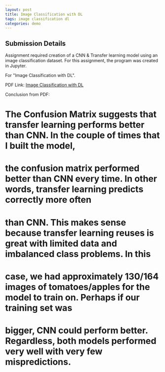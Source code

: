 ```yaml
---
layout: post
title: Image Classification with DL
tags: image classification dl 
categories: demo
---
```


## Submission Details

Assignment required creation of a CNN & Transfer learning model using an image classification dataset. For this assignment, the program was created in Jupyter.

For "Image Classification with DL".

PDF Link: [Image Classification with DL](https://coltonxan.github.io/Class_Portfolio/Image_Classification_with_DL.pdf)

Conclusion from PDF:    
# The Confusion Matrix suggests that transfer learning performs better than CNN. In the couple of times that I built the model,
# the confusion matrix performed better than CNN every time. In other words, transfer learning predicts correctly more often
# than CNN. This makes sense because transfer learning reuses is great with limited data and imbalanced class problems. In this
# case, we had approximately 130/164 images of tomatoes/apples for the model to train on. Perhaps if our training set was
# bigger, CNN could perform better. Regardless, both models performed very well with very few mispredictions.
